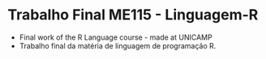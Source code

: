 # Trabalho Final ME115 - Linguagem-R
- Final work of the R Language course - made at UNICAMP 
- Trabalho final da matéria de linguagem de programação R. 
